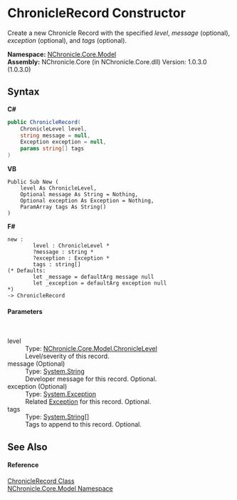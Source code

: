 # ChronicleRecord Constructor 
 

Create a new Chronicle Record with the specified *level*, *message* (optional), *exception* (optional), and *tags* (optional).

**Namespace:**&nbsp;<a href="N_NChronicle_Core_Model.md">NChronicle.Core.Model</a><br />**Assembly:**&nbsp;NChronicle.Core (in NChronicle.Core.dll) Version: 1.0.3.0 (1.0.3.0)

## Syntax

**C#**<br />
``` C#
public ChronicleRecord(
	ChronicleLevel level,
	string message = null,
	Exception exception = null,
	params string[] tags
)
```

**VB**<br />
``` VB
Public Sub New ( 
	level As ChronicleLevel,
	Optional message As String = Nothing,
	Optional exception As Exception = Nothing,
	ParamArray tags As String()
)
```

**F#**<br />
``` F#
new : 
        level : ChronicleLevel * 
        ?message : string * 
        ?exception : Exception * 
        tags : string[] 
(* Defaults:
        let _message = defaultArg message null
        let _exception = defaultArg exception null
*)
-> ChronicleRecord
```


#### Parameters
&nbsp;<dl><dt>level</dt><dd>Type: <a href="T_NChronicle_Core_Model_ChronicleLevel.md">NChronicle.Core.Model.ChronicleLevel</a><br />Level/severity of this record.</dd><dt>message (Optional)</dt><dd>Type: <a href="http://msdn2.microsoft.com/en-us/library/s1wwdcbf" target="_blank">System.String</a><br />Developer message for this record. Optional.</dd><dt>exception (Optional)</dt><dd>Type: <a href="http://msdn2.microsoft.com/en-us/library/c18k6c59" target="_blank">System.Exception</a><br />Related <a href="http://msdn2.microsoft.com/en-us/library/c18k6c59" target="_blank">Exception</a> for this record. Optional.</dd><dt>tags</dt><dd>Type: <a href="http://msdn2.microsoft.com/en-us/library/s1wwdcbf" target="_blank">System.String</a>[]<br />Tags to append to this record. Optional.</dd></dl>

## See Also


#### Reference
<a href="T_NChronicle_Core_Model_ChronicleRecord.md">ChronicleRecord Class</a><br /><a href="N_NChronicle_Core_Model.md">NChronicle.Core.Model Namespace</a><br />
